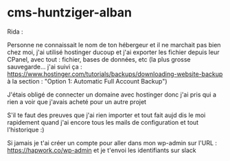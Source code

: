 # cms-huntziger-alban

Rida : 

Personne ne connaissait le nom de ton hébergeur et il ne marchait pas bien chez moi, j'ai utilisé hostinger ducoup et j'ai exporter les fichier depuis leur CPanel, avec tout : fichier, bases de données, etc (la plus grosse sauvegarde... j'ai suivi ça : https://www.hostinger.com/tutorials/backups/downloading-website-backup à la section : "Option 1: Automatic Full Account Backup")

J'étais obligé de connecter un domaine avec hostinger donc j'ai pris qui a rien a voir que j'avais acheté pour un autre projet

S'il te faut des preuves que j'ai rien importer et tout fait aujd dis le moi rapidement quand j'ai encore tous les mails de configuration et tout l'historique :)

Si jamais je t'ai créer un compte pour aller dans mon wp-admin sur l'URL : https://hapwork.co/wp-admin et je t'envoi les identifiants sur slack
